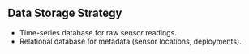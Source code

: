 ## Data Storage Strategy
- Time-series database for raw sensor readings.
- Relational database for metadata (sensor locations, deployments).
